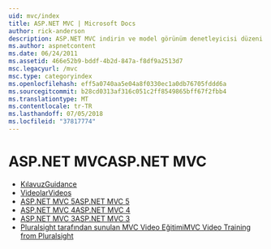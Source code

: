 ```yaml
---
uid: mvc/index
title: ASP.NET MVC | Microsoft Docs
author: rick-anderson
description: ASP.NET MVC indirin ve model görünüm denetleyicisi düzeni kullanarak web uygulamaları oluşturmayı öğrenin.
ms.author: aspnetcontent
ms.date: 06/24/2011
ms.assetid: 466e52b9-bddf-4b2d-847a-f8df9a2513d7
msc.legacyurl: /mvc
msc.type: categoryindex
ms.openlocfilehash: eff5a0740aa5e04a8f0330ec1a0db76705fddd6a
ms.sourcegitcommit: b28cd0313af316c051c2ff8549865bff67f2fbb4
ms.translationtype: MT
ms.contentlocale: tr-TR
ms.lasthandoff: 07/05/2018
ms.locfileid: "37817774"
---
```

<a name="aspnet-mvc"></a><span data-ttu-id="441a6-103">ASP.NET MVC</span><span class="sxs-lookup"><span data-stu-id="441a6-103">ASP.NET MVC</span></span>
====================
- [<span data-ttu-id="441a6-104">Kılavuz</span><span class="sxs-lookup"><span data-stu-id="441a6-104">Guidance</span></span>](overview/index.md)
- [<span data-ttu-id="441a6-105">Videolar</span><span class="sxs-lookup"><span data-stu-id="441a6-105">Videos</span></span>](videos/index.md)
- [<span data-ttu-id="441a6-106">ASP.NET MVC 5</span><span class="sxs-lookup"><span data-stu-id="441a6-106">ASP.NET MVC 5</span></span>](mvc5.md)
- [<span data-ttu-id="441a6-107">ASP.NET MVC 4</span><span class="sxs-lookup"><span data-stu-id="441a6-107">ASP.NET MVC 4</span></span>](mvc4.md)
- [<span data-ttu-id="441a6-108">ASP.NET MVC 3</span><span class="sxs-lookup"><span data-stu-id="441a6-108">ASP.NET MVC 3</span></span>](mvc3.md)
- [<span data-ttu-id="441a6-109">Pluralsight tarafından sunulan MVC Video Eğitimi</span><span class="sxs-lookup"><span data-stu-id="441a6-109">MVC Video Training from Pluralsight</span></span>](pluralsight.md)
